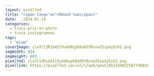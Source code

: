 ```yaml
---
layout: pixelfed
title: "<span lang='en'>Round two</span>"
date:   2024-01-14
categories: 
  - trucs-pris-en-photo
  - trucs-instagrammes
tags: 
  - "miam"
coverImage: zla7C13Rib4ItXu4dHzp68aH5YRcnw35zp4yEsh1.png
imgWidth: 924
imgHeight: 693
pixelfed: zla7C13Rib4ItXu4dHzp68aH5YRcnw35zp4yEsh1.png
pixellink: https://pixelfed.social/i/web/post/652244022587748841
---
```

